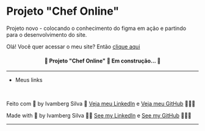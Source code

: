 # Projeto "Chef Online"
Projeto novo - colocando o conhecimento do figma em ação e partindo para o desenvolvimento do site.

   <div>Olá! Você quer acessar o meu site? Então <a href="https://ivambergsilva.github.io/projeto-ChefOnline/" target="_blank">clique aqui</a></div>
   <h4 align="center"> 🚧 Projeto "Chef Online" 🚀 Em construção... 🚧 </h4>
   <hr>
   <ul> 
   <li>Meus links</li>
   </ul>
   <br>
   <p>Feito com 💙 by Ivamberg Silva 👏 <a href="https://www.linkedin.com/in/ivamberg-silva/" target="_blank">Veja meu LinkedIn</a><span> e </span><a href="https://github.com/IvambergSilva">Veja meu GitHub</a> 👨🏼‍💻</p>
   <p>Made with 💙 by Ivamberg Silva 👏🏻 <a href="www.linkedin.com/in/ivamberg-silva/" target="_blank">See my LinkedIn</a><span> e </span><a href="https://github.com/IvambergSilva">See my GitHub</a> 👨🏼‍💻</p>
   <hr>
